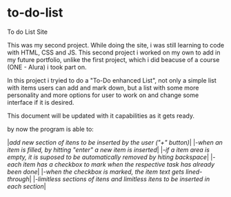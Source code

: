 # to-do-list
To do List Site

This was my second project. While doing the site, i was still learning to code with HTML, CSS and JS. This second project i worked on my own to add in my future portfolio, unlike the first project, which i did beacuse of a course (ONE - Alura) i took part on.

In this project i tryied to do a "To-Do enhanced List", not only a simple list with items users can add and mark down, but a list with some more personality and more options for user to work on and change some interface if it is desired.

This document will be updated with it capabilities as it gets ready.

by now the program is able to:

|*add new section of itens to be inserted by the user ("+" button)*|
|*-when an item is filled, by hitting "enter" a new item is inserted*|
|*-if a item area is empty, it is suposed to be automatically removed by hiting backspace*|
|*-each item has a checkbox to mark when the respective task has already been done*|
|*-when the checkbox is marked, the item text gets lined-through*|
|*-limitless sections of itens and limitless itens to be inserted in each section*|
